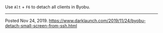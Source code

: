 Use `Alt` + `F6` to detach all clients in Byobu.

---


Posted Nov 24, 2019.
https://www.darklaunch.com/2019/11/24/byobu-detach-small-screen-from-ssh.html